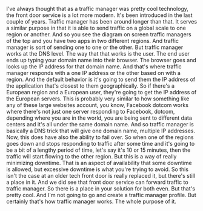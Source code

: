 I've always thought that as a traffic manager was pretty cool technology, the front door service is
a lot more modern.
It's been introduced in the last couple of years.
Traffic manager has been around longer than that.
It serves a similar purpose in that it is able to send traffic on a global scale to one region or another.
And so you see the diagram on screen traffic managers of the top and you have two apps in two different
regions.
And traffic manager is sort of sending one to one or the other.
But traffic manager works at the DNS level.
The way that that works is the user.
The end user ends up typing your domain name into their browser.
The browser goes and looks up the IP address for that domain name.
And that's where traffic manager responds with a one IP address or the other based on with a region.
And the default behavior is it's going to send them the IP address of the application that's closest
to them geographically.
So if there's a European region and a European user, they're going to get the IP address of the European
servers.
This is probably very similar to how something like any of these large websites account, you know,
Facebook dotcom works where there's not just one server responding to Facebook, dotcom, depending
where you are in the world, you are being sent to different data centers and it's all under the same
domain name.
And so traffic manager is basically a DNS trick that will give one domain name, multiple IP addresses.
Now, this does have also the ability to fail over.
So when one of the regions goes down and stops responding to traffic after some time and it's going
to be a bit of a lengthy period of time, let's say it's 10 or 15 minutes, then the traffic will start
flowing to the other region.
But this is a way of really minimizing downtime.
That is an aspect of availability that some downtime is allowed, but excessive downtime is what you're
trying to avoid.
So this isn't the case at an older tech front door is really replaced it, but there's still a place
in it.
And we did see that front door service can forward traffic to traffic manager.
So there is a place in your solution for both even.
But that's pretty cool.
And I'm not going to go and create a traffic manager profile.
But certainly that's how traffic manager works.
The whole purpose of it.

